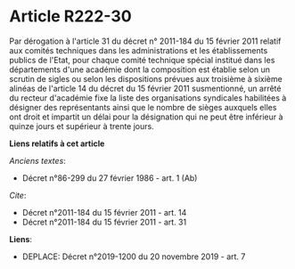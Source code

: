 # Article R222-30

Par dérogation à l'article 31 du décret n° 2011-184 du 15 février 2011 relatif aux comités techniques dans les
administrations et les établissements publics de l'Etat, pour chaque comité technique spécial institué dans les départements
d'une académie dont la composition est établie selon un scrutin de sigles ou selon les dispositions prévues aux troisième à
sixième alinéas de l'article 14 du décret du 15 février 2011 susmentionné, un arrêté du recteur d'académie fixe la liste des
organisations syndicales habilitées à désigner des représentants ainsi que le nombre de sièges auxquels elles ont droit et
impartit un délai pour la désignation qui ne peut être inférieur à quinze jours et supérieur à trente jours.

**Liens relatifs à cet article**

_Anciens textes_:

  - Décret n°86-299 du 27 février 1986 - art. 1 (Ab)

_Cite_:

  - Décret n°2011-184 du 15 février 2011 - art. 14
  - Décret n°2011-184 du 15 février 2011 - art. 31

**Liens**:

  - DEPLACE: Décret n°2019-1200 du 20 novembre 2019 - art. 7
